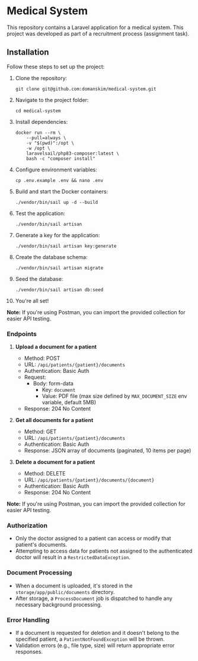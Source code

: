# Medical System

This repository contains a Laravel application for a medical system. 
This project was developed as part of a recruitment process (assignment task).

## Installation

Follow these steps to set up the project:

1. Clone the repository:
   ```
   git clone git@github.com:domanskim/medical-system.git
   ```

2. Navigate to the project folder:
   ```
   cd medical-system
   ```

3. Install dependencies:
   ```
   docker run --rm \
       --pull=always \
       -v "$(pwd)":/opt \
       -w /opt \
       laravelsail/php83-composer:latest \
       bash -c "composer install"
   ```

4. Configure environment variables:
   ```
   cp .env.example .env && nano .env
   ```

5. Build and start the Docker containers:
   ```
   ./vendor/bin/sail up -d --build
   ```

6. Test the application:
   ```
   ./vendor/bin/sail artisan
   ```

7. Generate a key for the application:
   ```
   ./vendor/bin/sail artisan key:generate
   ```

8. Create the database schema:
   ```
   ./vendor/bin/sail artisan migrate
   ```

9. Seed the database:
   ```
   ./vendor/bin/sail artisan db:seed
   ```

10. You're all set!

**Note:** If you're using Postman, you can import the provided collection for easier API testing.

### Endpoints

1. **Upload a document for a patient**
    - Method: POST
    - URL: `/api/patients/{patient}/documents`
    - Authentication: Basic Auth
    - Request:
        - Body: form-data
            - Key: `document`
            - Value: PDF file (max size defined by `MAX_DOCUMENT_SIZE` env variable, default 5MB)
    - Response: 204 No Content

2. **Get all documents for a patient**
    - Method: GET
    - URL: `/api/patients/{patient}/documents`
    - Authentication: Basic Auth
    - Response: JSON array of documents (paginated, 10 items per page)

3. **Delete a document for a patient**
    - Method: DELETE
    - URL: `/api/patients/{patient}/documents/{document}`
    - Authentication: Basic Auth
    - Response: 204 No Content

**Note:** If you're using Postman, you can import the provided collection for easier API testing.

### Authorization

- Only the doctor assigned to a patient can access or modify that patient's documents.
- Attempting to access data for patients not assigned to the authenticated doctor will result in a `RestrictedDataException`.

### Document Processing

- When a document is uploaded, it's stored in the `storage/app/public/documents` directory.
- After storage, a `ProcessDocument` job is dispatched to handle any necessary background processing.

### Error Handling

- If a document is requested for deletion and it doesn't belong to the specified patient, a `PatientNotFoundException` will be thrown.
- Validation errors (e.g., file type, size) will return appropriate error responses.
